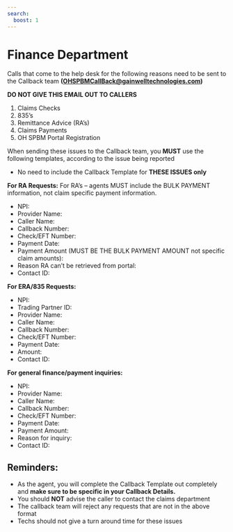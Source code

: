 ```yaml
---
search:
  boost: 1
---
```


# Finance Department

 Calls that come to the help desk for the following reasons need to be sent to the Callback team **(OHSPBMCallBack@gainwelltechnologies.com)**
 
 **DO NOT GIVE THIS EMAIL OUT TO CALLERS** 

1. Claims Checks 
2. 835’s 
3. Remittance Advice (RA’s) 
4. Claims Payments 
5. OH SPBM Portal Registration 

When sending these issues to the Callback team, you **MUST** use the following templates, according to the issue being reported
- No need to include the Callback Template for **THESE ISSUES only**
  



**For RA Requests:**
For RA’s – agents MUST include the BULK PAYMENT information, not claim specific payment information.
- NPI:
- Provider Name:
- Caller Name:
- Callback Number:
- Check/EFT Number:
- Payment Date:
- Payment Amount (MUST BE THE BULK PAYMENT AMOUNT not specific claim amounts):
- Reason RA can’t be retrieved from portal:
- Contact ID:


 
**For ERA/835 Requests:**
- NPI:
- Trading Partner ID:
- Provider Name:
- Caller Name:
- Callback Number:
- Check/EFT Number:
- Payment Date:
- Amount:
- Contact ID:


 
**For general finance/payment inquiries:**
- NPI:
- Provider Name:
- Caller Name:
- Callback Number:
- Check/EFT Number:
- Payment Date:
- Payment Amount:
- Reason for inquiry:
- Contact ID:



## Reminders:
- As the agent, you will complete the Callback Template out completely and **make sure to be specific in your Callback Details.**
- You should **NOT** advise the caller to contact the claims department
- The callback team will reject any requests that are not in the above format
- Techs should not give a turn around time for these issues


